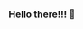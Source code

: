 ### Hello there!!! 👋

<!--
**SarathArrepu/SarathArrepu** is a ✨ _special_ ✨ repository because its `README.md` (this file) appears on your GitHub profile.

- 🔭 I’m currently working on Markdown module in Web applications
- 🌱 I’m currently learning web Application, Database & Object oriented Programming 
- 👯 I’m looking to collaborate on Big Data & Data Analytics with Dr. N.Eloe .
- 🤔 I’m looking for help with Python Application Automation.
- 💬 Ask me about my personal intrests
- 📫 How to reach me: You can reach on +1-6605281905 and mail at a.sarath2090737@gmail.com
- ⚡ Fun fact: I am a very bad secret keeper.
